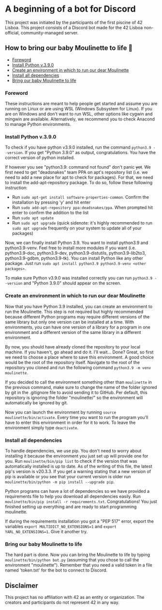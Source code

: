 # A beginning of a bot for Discord

This project was initiated by the participants of the first piscine of 42 Lisboa. This project consists of a Discord bot made for the 42 Lisboa non-official, community-managed server.

## How to bring our baby Moulinette to life 🤖

-   [Foreword](#foreword)
-   [Install Python v.3.9.0](#install-python-v390)
-   [Create an environment in which to run our dear Moulinette](#create-an-environment-in-which-to-run-our-dear-moulinette)
-   [Install all dependencies](#install-all-dependencies)
-   [Bring our baby Moulinette to life](#bring-our-baby-moulinette-to-life)

### Foreword

These instructions are meant to help people get started and assume you are running on Linux or are using WSL (Windows Subsystem for Linux). If you are on Windows and don't want to run WSL, other options like cygwin and mingwin are available. Alternatively, we recommend you to check Anacond to manage Python environments.

### Install Python v.3.9.0

To check if you have python v3.9.0 installed, run the command `python3.9 --version`. If you get "Python 3.9.0" as output, congratulations. You have the correct version of python installed.

If however you see "python3.9: command not found" don't panic ~~yet~~. We first need to get "deadsnakes" team PPA on apt's repository list (i.e. we need to add a new place for apt to check for packages). For that, we need to install the add-apt-repository package. To do so, follow these following instruction:

-   Run `sudo apt-get install software-properties-common`. Confirm the installation by pressing 'y' and hit enter
-   Run `sudo add-apt-repository ppa:deadsnakes/ppa`. When prompted hit enter to confirm the addition to the list
-   Run `sudo apt update`
-   Run `sudo apt upgrade` (quick sidenote: it's highly recommended to run `sudo apt upgrade` frequently on your system to update all of your packages)

Now, we can finally install Python 3.9. You want to install python3.9 and python3.9-venv. Feel free to install more modules if you want (i.e. python3.9-doc, python3.9-dev, python3.9-distutils, python3.9-lib2to3, python3.9-gdbm, python3.9-tk). You can install Python like any other package. Just run `sudo apt install python3.9 python3.9-venv <other packages>`.

To make sure Python v3.9.0 was installed correctly you can run `python3.9 --version` and "Python 3.9.0" should appear on the screen.

### Create an environment in which to run our dear Moulinette

Now that you have Python 3.9 installed, you can create an environment to run the Moulinette. This step is not required but highly recommended because different Python programs may require different versions of the same library but only one version can be installed at a time. With environments, you can have one version of a library for a program in one environment and a different version of the same library in a different environment.

By now, you should have already cloned the repository to your local machine. If you haven't, go ahead and do it. I'll wait... Done? Great, so first we need to choose a place where to save this environment. A good choice would be the root of the repository itself. Navigate to the root of the repository you cloned and run the following command `python3.9 -m venv moulinette`.

If you decided to call the environment something other than `moulinette` in the previous command, make sure to change the name of the folder ignored by git in the .gitignore file to avoid sending it to GitHub. Per default, this repository is ignoring the folder "moulinette/" so the environment will automatically be ignored by git.

Now you can launch the environment by running `source moulinette/bin/activate`. Every time you want to run the program you'll have to enter this environment in order for it to work. To leave the environment simply type `deactivate`.

### Install all dependencies

To handle dependencies, we use pip. You don't need to worry about installing it because the environment you just set up will provide one for you. Run `moulinette/bin/pip list` to check if the version that was automatically installed is up to date. As of the writing of this file, the latest pip's version is v20.3.3. If you get a warning stating that a new version of pip is available or you see that your current version is older run `moulinette/bin/python -m pip install --upgrade pip`.

Python programs can have a lot of dependencies so we have provided a requirements file to help you download all dependencies easily. Run `moulinette/bin/pip install -r requirements.txt`. Congratulations! You just finished setting up everything and are ready to start programming moulinette.

If during the requirements installation you got a "PEP 517" error, export the variables `export MULTIDICT_NO_EXTENSIONS=1` and `export YARL_NO_EXTENSIONS=1`. Give it another try.

### Bring our baby Moulinette to life

The hard part is done. Now you can bring the Moulinette to life by typing `moulinette/bin/python bot.py` (assuming that you chose to call the environment "moulinette"). Remember that you need a valid token in a file named 'token.txt' for the bot to connect to Discord.

## Disclaimer

This project has no affiliation with 42 as an entity or organization. The creators and participants do not represent 42 in any way.
